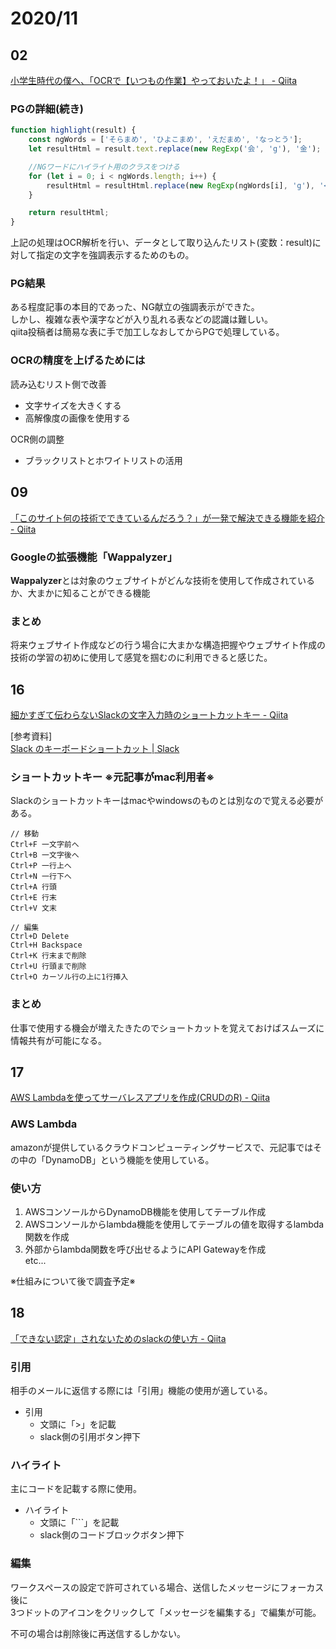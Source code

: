 # 2020/11

## 02
[小学生時代の僕へ、「OCRで【いつもの作業】やっておいたよ！」 \- Qiita](https://qiita.com/sasao3/items/307c40c6b8f3aecc3e7c)

### PGの詳細(続き)
```js
function highlight(result) {
    const ngWords = ['そらまめ', 'ひよこまめ', 'えだまめ', 'なっとう'];
    let resultHtml = result.text.replace(new RegExp('会', 'g'), '金'); //「金」を「会」と誤認してしまうため置き換える

    //NGワードにハイライト用のクラスをつける
    for (let i = 0; i < ngWords.length; i++) {
        resultHtml = resultHtml.replace(new RegExp(ngWords[i], 'g'), '<span class="highlight">' + ngWords[i] + '</span>');
    }

    return resultHtml;
}
```
上記の処理はOCR解析を行い、データとして取り込んたリスト(変数：result)に対して指定の文字を強調表示するためのもの。

### PG結果
ある程度記事の本目的であった、NG献立の強調表示ができた。  
しかし、複雑な表や漢字などが入り乱れる表などの認識は難しい。  
qiita投稿者は簡易な表に手で加工しなおしてからPGで処理している。



### OCRの精度を上げるためには

読み込むリスト側で改善

* 文字サイズを大きくする
* 高解像度の画像を使用する

OCR側の調整

* ブラックリストとホワイトリストの活用

## 09
[「このサイト何の技術でできているんだろう？」が一発で解決できる機能を紹介 \- Qiita](https://qiita.com/TeppeiMimachi/items/d421ffce13fb67ab9bbf)

### Googleの拡張機能「Wappalyzer」
**Wappalyzer**とは対象のウェブサイトがどんな技術を使用して作成されているか、大まかに知ることができる機能

### まとめ
将来ウェブサイト作成などの行う場合に大まかな構造把握やウェブサイト作成の技術の学習の初めに使用して感覚を掴むのに利用できると感じた。

## 16
[細かすぎて伝わらないSlackの文字入力時のショートカットキー \- Qiita](https://qiita.com/hummer/items/37e3b11b2574c9fe2758)

[参考資料]  
[Slack のキーボードショートカット \| Slack](https://slack.com/intl/ja-jp/help/articles/201374536-Slack-%E3%81%AE%E3%82%AD%E3%83%BC%E3%83%9C%E3%83%BC%E3%83%89%E3%82%B7%E3%83%A7%E3%83%BC%E3%83%88%E3%82%AB%E3%83%83%E3%83%88)

### ショートカットキー ※元記事がmac利用者※

Slackのショートカットキーはmacやwindowsのものとは別なので覚える必要がある。

```
// 移動
Ctrl+F 一文字前へ
Ctrl+B 一文字後へ
Ctrl+P 一行上へ
Ctrl+N 一行下へ
Ctrl+A 行頭
Ctrl+E 行末
Ctrl+V 文末
```
```
// 編集
Ctrl+D Delete
Ctrl+H Backspace
Ctrl+K 行末まで削除
Ctrl+U 行頭まで削除
Ctrl+O カーソル行の上に1行挿入
```

### まとめ 
仕事で使用する機会が増えたきたのでショートカットを覚えておけばスムーズに情報共有が可能になる。

## 17
[AWS Lambdaを使ってサーバレスアプリを作成\(CRUDのR\) \- Qiita](https://qiita.com/AaTeltel/items/904d525e26410db2236e)

### AWS Lambda
amazonが提供しているクラウドコンピューティングサービスで、元記事ではその中の「DynamoDB」という機能を使用している。

### 使い方
1. AWSコンソールからDynamoDB機能を使用してテーブル作成
2. AWSコンソールからlambda機能を使用してテーブルの値を取得するlambda関数を作成
3. 外部からlambda関数を呼び出せるようにAPI Gatewayを作成  
etc...


※仕組みについて後で調査予定※

## 18
[「できない認定」されないためのslackの使い方 \- Qiita](https://qiita.com/gevanni/items/3b93c1ea35143f5685bd)

### 引用

相手のメールに返信する際には「引用」機能の使用が適している。  

* 引用
  * 文頭に「>」を記載
  *  slack側の引用ボタン押下

### ハイライト
主にコードを記載する際に使用。

* ハイライト
  * 文頭に「```」を記載
  * slack側のコードブロックボタン押下

### 編集
ワークスペースの設定で許可されている場合、送信したメッセージにフォーカス後に  
3つドットのアイコンをクリックして「メッセージを編集する」で編集が可能。

不可の場合は削除後に再送信するしかない。

